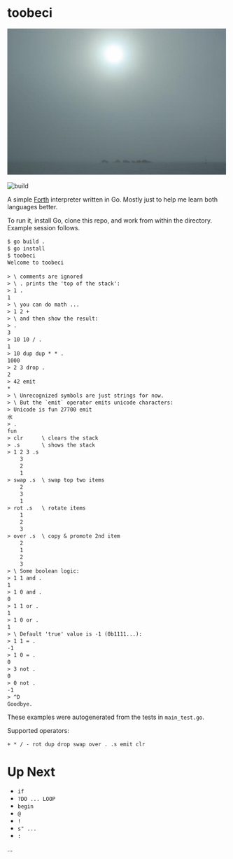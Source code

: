 # toobeci

<img src="/toobeci.jpg" width="500">

![build](https://github.com/eigenhombre/toobeci/actions/workflows/build.yml/badge.svg)

A simple [Forth](https://en.wikipedia.org/wiki/Forth_(programming_language))
interpreter written in Go. Mostly just to help me learn both languages better.

To run it, install Go, clone this repo, and work from within the directory.
Example session follows.

<!-- The following examples are autogenerated, do not change by hand! -->
<!-- BEGIN EXAMPLES -->
```
$ go build .
$ go install
$ toobeci
Welcome to toobeci

> \ comments are ignored
> \ . prints the 'top of the stack':
> 1 .
1
> \ you can do math ...
> 1 2 +
> \ and then show the result:
> .
3
> 10 10 / .
1
> 10 dup dup * * .
1000
> 2 3 drop .
2
> 42 emit
*
> \ Unrecognized symbols are just strings for now.
> \ But the `emit` operator emits unicode characters:
> Unicode is fun 27700 emit
水
> .
fun
> clr      \ clears the stack
> .s       \ shows the stack
> 1 2 3 .s
	3
	2
	1
> swap .s  \ swap top two items
	2
	3
	1
> rot .s   \ rotate items
	1
	2
	3
> over .s  \ copy & promote 2nd item
	2
	1
	2
	3
> \ Some boolean logic:
> 1 1 and .
1
> 1 0 and .
0
> 1 1 or .
1
> 1 0 or .
1
> \ Default 'true' value is -1 (0b1111...):
> 1 1 = .
-1
> 1 0 = .
0
> 3 not .
0
> 0 not .
-1
> ^D
Goodbye.
```
<!-- END EXAMPLES -->

These examples were autogenerated from the tests in `main_test.go`.

Supported operators:

```
+ * / - rot dup drop swap over . .s emit clr
```

# Up Next

- `if`
- `?DO ... LOOP`
- `begin`
- `@`
- `!`
- `s" ...`
- `:`

...
